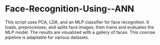 # Face-Recognition-Using--ANN
This script uses PCA, LDA, and an MLP classifier for face recognition. It loads, preprocesses, and splits face images, then trains and evaluates the MLP model. The results are visualized with a gallery of faces. This concise pipeline is adaptable for various datasets.
